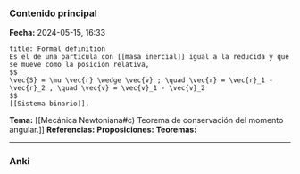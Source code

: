 ### Contenido principal

**Fecha:** 2024-05-15, 16:33

```ad-formal
title: Formal definition
Es el de una partícula con [[masa inercial]] igual a la reducida y que se mueve como la posición relativa,
$$
\vec{S} = \mu \vec{r} \wedge \vec{v} ; \quad \vec{r} = \vec{r}_1 - \vec{r}_2 , \quad \vec{v} = \vec{v}_1 - \vec{v}_2
$$
[[Sistema binario]].
```

**Tema:** [[Mecánica Newtoniana#c) Teorema de conservación del momento angular.]]
**Referencias:**
**Proposiciones:**
**Teoremas:**

---
### Anki
